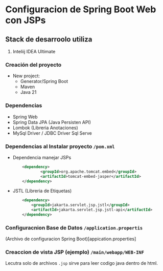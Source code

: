 # Configuracion de Spring Boot Web con JSPs

## Stack de desarroolo utiliza
1. Inteliij IDEA Ultimate


### Creación del proyecto
- New project:
    - Generator/Spring Boot
    - Maven
    - Java 21


### Dependencias
- Spring Web
- Spring Data JPA (Java Persisten API)
- Lombok (Libreria Anotaciones)
- MySql Driver / JDBC Driver Sql Serve

### Dependencias al Instalar proyecto `/pom.xml`
- Dependencia manejar JSPs
    ```xml
        <dependency>
                <groupId>org.apache.tomcat.embed</groupId>
                <artifactId>tomcat-embed-jasper</artifactId>
        </dependency>
    ```

- JSTL (Libreria de Etiquetas)
    ```xml
        <dependency>
            <groupId>jakarta.servlet.jsp.jstl</groupId>
            <artifactId>jakarta.servlet.jsp.jstl-api</artifactId>
        </dependency>
    ```

### Configuracnion Base de Datos `/application.propertis`
(Archivo de configuracion Spring Boot)[appication.properties]

### Creaccion de vista JSP (ejemplo) `/main/webapp/WEB-INF`
Lecutra solo de archivos `.jsp` sirve para leer codigo java dentro de html.



